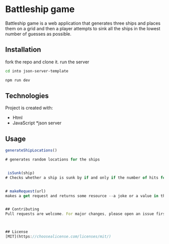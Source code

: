 # Battleship game

Battleship game is a web application that generates three ships and places them on a grid and then a player attempts to sink all the ships in the lowest number of guesses as possible.

## Installation

fork the repo and clone it.
run the server
```bash
cd into json-server-template

npm run dev
```
## Technologies
Project is created with:
* Html
* JavaScript
*json server
## Usage

```js
generateShipLocations()

# generates random locations for the ships


 isSunk(ship)
# Checks whether a ship is sunk by if and only if the number of hits for a ship are equal to 3


# makeRequest(url)
makes a get request and returns some resource --a joke or a value in the server


## Contributing
Pull requests are welcome. For major changes, please open an issue first to discuss what you would like to change.



## License
[MIT](https://choosealicense.com/licenses/mit/)